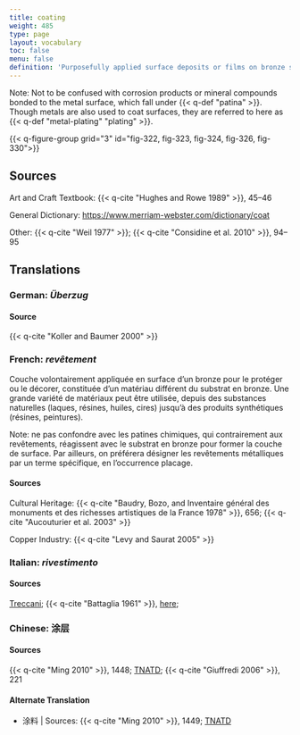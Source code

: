 ```yaml
---
title: coating
weight: 485
type: page
layout: vocabulary
toc: false
menu: false
definition: 'Purposefully applied surface deposits or films on bronze sculpture that consist of materials chemically different from the metal substrate. Their composition can vary widely, ranging from natural substances such as lacquer, resin, oil, and wax to synthetic resins. Coatings may be decorative and/or protective. In the study of Renaissance bronzes, for example, applied lacquer-like coatings are often referred to as “organic patinas.”'
---
```


<div class="backmatter">
Note: Not to be confused with corrosion products or mineral compounds bonded to the metal surface, which fall under {{< q-def "patina" >}}. Though metals are also used to coat surfaces, they are referred to here as {{< q-def "metal-plating" "plating" >}}.
</div>

{{< q-figure-group grid="3" id="fig-322, fig-323, fig-324, fig-326, fig-330">}}

## Sources

Art and Craft Textbook: {{< q-cite "Hughes and Rowe 1989" >}}, 45–46

General Dictionary: <https://www.merriam-webster.com/dictionary/coat>

Other: {{< q-cite "Weil 1977" >}}; {{< q-cite "Considine et al. 2010" >}}, 94–95

## Translations

<div class="accordion">

### **German**: *Überzug*

#### Source

{{< q-cite "Koller and Baumer 2000" >}}

### **French**: *revêtement*

Couche volontairement appliquée en surface d’un bronze pour le protéger ou le décorer, constituée d’un matériau différent du substrat en bronze. Une grande variété de matériaux peut être utilisée, depuis des substances naturelles (laques, résines, huiles, cires) jusqu’à des produits synthétiques (résines, peintures).

<div class="backmatter">
Note: ne pas confondre avec les patines chimiques, qui contrairement aux revêtements, réagissent avec le substrat en bronze pour former la couche de surface. Par ailleurs, on préférera désigner les revêtements métalliques par un terme spécifique, en l’occurrence placage.
</div>

#### Sources

Cultural Heritage: {{< q-cite "Baudry, Bozo, and Inventaire général des monuments et des richesses artistiques de la France 1978" >}}, 656; {{< q-cite "Aucouturier et al. 2003" >}}

Copper Industry: {{< q-cite "Levy and Saurat 2005" >}}

### **Italian**: *rivestimento*

#### Sources

[Treccani](https://www.treccani.it/vocabolario/rivestimento); {{< q-cite "Battaglia 1961" >}}, [here](http://www.gdli.it/pdf_viewer/Scripts/pdf.js/web/viewer.asp?file=/PDF/GDLI16/GDLI_16_ocr_1065.pdf&parola=rivestimento);

### **Chinese**: 涂层

#### Sources

{{< q-cite "Ming 2010" >}}, 1448; [TNATD](https://terms.naer.edu.tw/detail/207700/?index=8); {{< q-cite "Giuffredi 2006" >}}, 221

#### Alternate Translation

- 涂料 | Sources: {{< q-cite "Ming 2010" >}}, 1449; [TNATD](https://terms.naer.edu.tw/detail/627946/?index=6)

</div>
